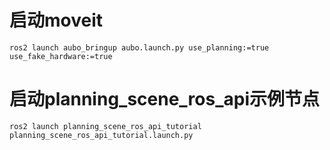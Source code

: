 # 启动moveit
```
ros2 launch aubo_bringup aubo.launch.py use_planning:=true use_fake_hardware:=true
```
# 启动planning_scene_ros_api示例节点
```
ros2 launch planning_scene_ros_api_tutorial planning_scene_ros_api_tutorial.launch.py
```